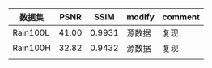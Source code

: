 | 数据集   | PSNR  | SSIM   | modify | comment |
| -------- | ----- | ------ | ------ | ------- |
| Rain100L | 41.00 | 0.9931 | 源数据 | 复现    |
| Rain100H | 32.82 | 0.9432 | 源数据 | 复现    |
|          |       |        |        |         |


